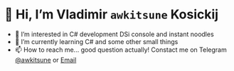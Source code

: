# 👋 Hi, I’m Vladimir `awkitsune` Kosickij
- 👀 I’m interested in C# development DSi console and instant noodles
- 🌱 I’m currently learning C# and some other small things
- 📫 How to reach me... good question actually! Constact me on Telegram [@awkitsune](https://t.me/awkitsune) or [Email](mailto:vladimir.kosickij@gmail.com)


<!---
awkitsune/awkitsune is a ✨ special ✨ repository because its `README.md` (this file) appears on your GitHub profile.
You can click the Preview link to take a look at your changes.
--->
